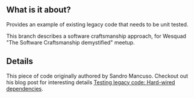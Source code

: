 
What is it about?
-----------------

Provides an example of existing legacy code that needs to be unit tested.

This branch describes a software craftsmanship approach, for Wesquad "The Software Craftsmanship demystified" meetup.


Details
-------

This piece of code originally authored by Sandro Mancuso.
Checkout out his blog post for interesting details [Testing legacy code: Hard-wired dependencies][1].


[1]: http://codurance.com/2011/07/16/testing-legacy-hard-wired-dependencies/ "Testing legacy code: Hard-wired dependencies blog post"
